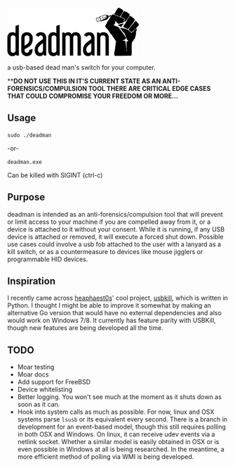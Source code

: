 ![deadman](github/logo.png)

a usb-based dead man's switch for your computer.

****DO NOT USE THIS IN IT'S CURRENT STATE AS AN ANTI-FORENSICS/COMPULSION TOOL THERE ARE CRITICAL EDGE CASES THAT COULD COMPROMISE YOUR FREEDOM OR MORE...**

## Usage
```
sudo ./deadman
```
-or-
```
deadman.exe
```

Can be killed with SIGINT (ctrl-c)

## Purpose
deadman is intended as an anti-forensics/compulsion tool that will prevent or limit access to your machine if you are compelled away from it, or a device is attached to it without your consent. While it is running, if any USB device is attached or removed, it will execute a forced shut down. Possible use cases could involve a usb fob attached to the user with a lanyard as a kill switch, or as a countermeasure to devices like mouse jigglers or programmable HID devices.

## Inspiration
I recently came across [heaphaest0s](https://github.com/hephaest0s)' cool project, [usbkill](https://github.com/hephaest0s/usbkill), which is written in Python. I thought I might be able to improve it somewhat by making an alternative Go version that would have no external dependencies and also would work on Windows 7/8. It currently has feature parity with USBKill, though new features are being developed all the time. 

## TODO
* Moar testing
* Moar docs
* Add support for FreeBSD
* Device whitelisting
* Better logging. You won't see much at the moment as it shuts down as soon as it can.
* Hook into system calls as much as possible. For now, linux and OSX systems parse ```lsusb``` or its equivalent every second. There is a branch in development for an event-based model, though this still requires polling in both OSX and Windows. On linux, it can receive udev events via a netlink socket. Whether a similar model is easily obtained in OSX or is even possible in Windows at all is being researched. In the meantime, a more efficient method of polling via WMI is being developed.
